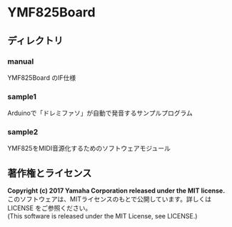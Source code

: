 # YMF825Board


## ディレクトリ
### manual
YMF825Board のIF仕様

### sample1
Arduinoで「ドレミファソ」が自動で発音するサンプルプログラム

### sample2
YMF825をMIDI音源化するためのソフトウェアモジュール

## 著作権とライセンス
**Copyright (c) 2017 Yamaha Corporation released under the MIT license.**  
このソフトウェアは、MITライセンスのもとで公開しています。詳しくは LICENSE をご参照ください。  
(This software is released under the MIT License, see LICENSE.)
